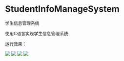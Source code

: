 # StudentInfoManageSystem
学生信息管理系统

使用C语言实现学生信息管理系统

运行效果：

![](../img/png1.png)
![](../img/png2.png)
![](../img/png3.png)
![](../img/png4.png)

